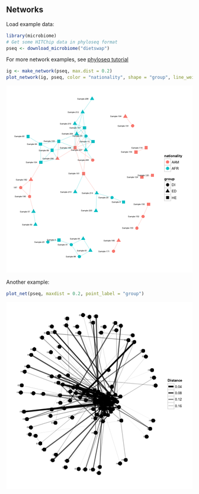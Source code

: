 
## Networks

Load example data:


```r
library(microbiome)
# Get some HITChip data in phyloseq format
pseq <- download_microbiome("dietswap")
```

For more network examples, see [phyloseq tutorial](http://joey711.github.io/phyloseq/plot_network-examples)


```r
ig <- make_network(pseq, max.dist = 0.2)
plot_network(ig, pseq, color = "nationality", shape = "group", line_weight = 0.4, label = "sample")
```

![plot of chunk networks](figure/networks-1.png) 

Another example:


```r
plot_net(pseq, maxdist = 0.2, point_label = "group")
```

![plot of chunk networks2](figure/networks2-1.png) 

